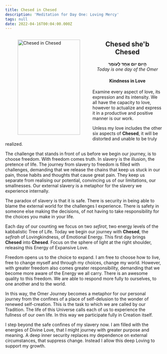 ```yaml
---
title: Chesed in Chesed
description: 'Meditation for Day One: Loving Mercy'
tags: null
date: 2022-04-16T00:04:00.000Z
---
```


<a href="https://www.chabad.org/holidays/sefirah/omer-count_cdo/jewish/Count-the-Omer.htm">
<i class="fa fa-file" aria-hidden="true"></i></a>

<figure style='float: left'>
 <a href='/posts/img/freedom/week1/1.1-Chesed_in_Chesed.png' target="_blank">
   <img src='/posts/img/freedom/week1/1.1-Chesed_in_Chesed_s.png' alt='Chesed in Chesed' width='200' height='304' />
 </a>
</figure>

<div style="text-align:center">
<h2>Chesed she'b Chesed</h2>
<p>
<span dir="rtl"><b>הָיום יום אֶחָד לָעוֹמֵר</b></span>
<br />
<i>Today is one day of the Omer</i>
</p>

<h4>Kindness in Love</h4>

</div>

<div class="abstract">

Examine every aspect of love, its expression and its intensity. We all have the capacity to love, however to actualize and express it in a productive and positive manner is our work.

Unless my love includes the other six aspects of <b>Chesed</b>, it will be distorted and unable to be truly realized.

</div>

The challenge that stands in front of us before we begin our journey, is to choose freedom. With freedom comes truth. In slavery is the illusion, the pretence of life. The journey from slavery to freedom is filled with challenges, demanding that we release the chains that keep us stuck in our pain, those habits and thoughts that cause great pain. They keep us separate from realising our potential, convincing us of our limitations, our smallnesses. Our external slavery is a metaphor for the slavery we experience internally.

The paradox of slavery is that it is safe. There is security in being able to blame the external world for the challenges I experience. There is safety in someone else making the decisions, of not having to take responsibility for the choices you make in your life.

Each day of our counting we focus on two _sefirot_, two energy levels of the kabbalistic Tree of Life. Today we begin our journey with **Chesed**, the _sefirah_ of Lovingkindness, of Emotional Energy. This first day brings **Chesed** into **Chesed**. Focus on the sphere of light at the right shoulder, releasing this Energy of Expansive Love.

Freedom opens us to the choice to expand. I am free to choose how to live, free to change myself and through my choices, change my world. However, with greater freedom also comes greater responsibility, demanding that we become more aware of the Energy we all carry. There is an awesome quality to this freedom. We are able to respond more fully to ourselves, to one another and to the world.

In this way, the Omer Journey becomes a metaphor for our personal journey from the confines of a place of self-delusion to the wonder of renewed self-creation. This is the task to which we are called by our Tradition. The life of this Universe calls each of us to experience the fullness of our own life. In this way we participate fully in Creation itself.

<div class="abstract">

I step beyond the safe confines of my slavery now. I am filled with the energies of Divine Love, that I might journey with greater purpose and meaning. A deep inner security replaces my dependence on external circumstances, that suppress change. Instead I allow this deep Loving to support my growth.

</div>
